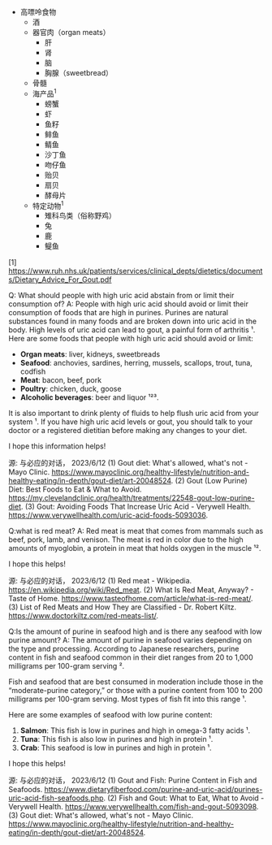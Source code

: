 - 高嘌呤食物
  - 酒
  - 器官肉（organ meats）
    - 肝
    - 肾
    - 脑
    - 胸腺（sweetbread）
  - 骨髓
  - 海产品<sup>1</sup>
    - 螃蟹
    - 虾
    - 鱼籽
    - 鲱鱼
    - 鲭鱼
    - 沙丁鱼
    - 吻仔鱼
    - 贻贝
    - 扇贝
    - 酵母片
  - 特定动物<sup>1</sup>
    - 雉科鸟类（俗称野鸡）
    - 兔
    - 鹿
    - 鳀鱼

[1] https://www.ruh.nhs.uk/patients/services/clinical_depts/dietetics/documents/Dietary_Advice_For_Gout.pdf

Q: What should people with high uric acid abstain from or limit their consumption of?
A:
People with high uric acid should avoid or limit their consumption of foods that are high in purines. Purines are natural substances found in many foods and are broken down into uric acid in the body. High levels of uric acid can lead to gout, a painful form of arthritis ¹. Here are some foods that people with high uric acid should avoid or limit:

- **Organ meats**: liver, kidneys, sweetbreads
- **Seafood**: anchovies, sardines, herring, mussels, scallops, trout, tuna, codfish
- **Meat**: bacon, beef, pork
- **Poultry**: chicken, duck, goose
- **Alcoholic beverages**: beer and liquor ¹²³.

It is also important to drink plenty of fluids to help flush uric acid from your system ¹. If you have high uric acid levels or gout, you should talk to your doctor or a registered dietitian before making any changes to your diet.

I hope this information helps!

源: 与必应的对话， 2023/6/12
(1) Gout diet: What's allowed, what's not - Mayo Clinic. https://www.mayoclinic.org/healthy-lifestyle/nutrition-and-healthy-eating/in-depth/gout-diet/art-20048524.
(2) Gout (Low Purine) Diet: Best Foods to Eat & What to Avoid. https://my.clevelandclinic.org/health/treatments/22548-gout-low-purine-diet.
(3) Gout: Avoiding Foods That Increase Uric Acid - Verywell Health. https://www.verywellhealth.com/uric-acid-foods-5093036.


Q:what is red meat?
A:
Red meat is meat that comes from mammals such as beef, pork, lamb, and venison. The meat is red in color due to the high amounts of myoglobin, a protein in meat that holds oxygen in the muscle ¹². 

I hope this helps!

源: 与必应的对话， 2023/6/12
(1) Red meat - Wikipedia. https://en.wikipedia.org/wiki/Red_meat.
(2) What Is Red Meat, Anyway? - Taste of Home. https://www.tasteofhome.com/article/what-is-red-meat/.
(3) List of Red Meats and How They are Classified - Dr. Robert Kiltz. https://www.doctorkiltz.com/red-meats-list/.



Q:Is the amount of purine in seafood high and is there any seafood with low purine amount?
A:
The amount of purine in seafood varies depending on the type and processing. According to Japanese researchers, purine content in fish and seafood common in their diet ranges from 20 to 1,000 milligrams per 100-gram serving ². 

Fish and seafood that are best consumed in moderation include those in the “moderate-purine category,” or those with a purine content from 100 to 200 milligrams per 100-gram serving. Most types of fish fit into this range ¹. 

Here are some examples of seafood with low purine content:

1. **Salmon**: This fish is low in purines and high in omega-3 fatty acids ¹.
2. **Tuna**: This fish is also low in purines and high in protein ¹.
3. **Crab**: This seafood is low in purines and high in protein ¹.

I hope this helps!

源: 与必应的对话， 2023/6/12
(1) Gout and Fish: Purine Content in Fish and Seafoods. https://www.dietaryfiberfood.com/purine-and-uric-acid/purines-uric-acid-fish-seafoods.php.
(2) Fish and Gout: What to Eat, What to Avoid - Verywell Health. https://www.verywellhealth.com/fish-and-gout-5093098.
(3) Gout diet: What's allowed, what's not - Mayo Clinic. https://www.mayoclinic.org/healthy-lifestyle/nutrition-and-healthy-eating/in-depth/gout-diet/art-20048524.